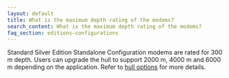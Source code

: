 ```yaml
---
layout: default
title: What is the maximum depth rating of the modems?
search_content: What is the maximum depth rating of the modems?
faq_section: editions-configurations
---
```


Standard Silver Edition Standalone Configuration modems are rated for 300 m depth. Users can upgrade the hull to support 2000 m, 4000 m and 6000 m depending on the application. Refer to [hull options](https://subnero.com/products/hull.html) for more details.
